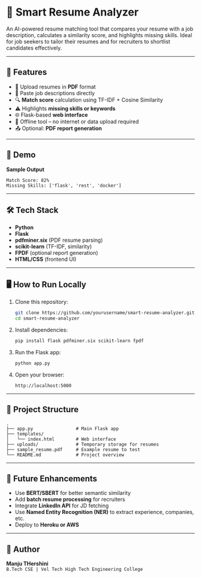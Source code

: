 # 🧠 Smart Resume Analyzer

An AI-powered resume matching tool that compares your resume with a job description, calculates a similarity score, and highlights missing skills. Ideal for job seekers to tailor their resumes and for recruiters to shortlist candidates effectively.

---

## 📌 Features

- 📄 Upload resumes in **PDF** format
- 📝 Paste job descriptions directly
- 🔍 **Match score** calculation using TF-IDF + Cosine Similarity
- ⚠️ Highlights **missing skills or keywords**
- 🌐 Flask-based **web interface**
- 📁 Offline tool – no internet or data upload required
- 📤 Optional: **PDF report generation**

---

## 🚀 Demo

**Sample Output**
```
Match Score: 82%
Missing Skills: ['flask', 'rest', 'docker']
```

---

## 🛠️ Tech Stack

- **Python**
- **Flask**
- **pdfminer.six** (PDF resume parsing)
- **scikit-learn** (TF-IDF, similarity)
- **FPDF** (optional report generation)
- **HTML/CSS** (frontend UI)

---

## 🖥️ How to Run Locally

1. Clone this repository:
   ```bash
   git clone https://github.com/yourusername/smart-resume-analyzer.git
   cd smart-resume-analyzer
   ```

2. Install dependencies:
   ```bash
   pip install flask pdfminer.six scikit-learn fpdf
   ```

3. Run the Flask app:
   ```bash
   python app.py
   ```

4. Open your browser:
   ```
   http://localhost:5000
   ```

---

## 📂 Project Structure

```
.
├── app.py                # Main Flask app
├── templates/
│   └── index.html        # Web interface
├── uploads/              # Temporary storage for resumes
├── sample_resume.pdf     # Example resume to test
└── README.md             # Project overview
```

---

## 🌱 Future Enhancements

- Use **BERT/SBERT** for better semantic similarity
- Add **batch resume processing** for recruiters
- Integrate **LinkedIn API** for JD fetching
- Use **Named Entity Recognition (NER)** to extract experience, companies, etc.
- Deploy to **Heroku or AWS**

---

## 👤 Author

**Manju THershini**  
`B.Tech CSE | Vel Tech High Tech Engineering College`  

